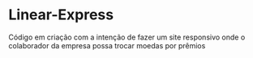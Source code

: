 # Linear-Express
Código em criação com a intenção de fazer um site responsivo onde o colaborador da empresa possa trocar moedas por prêmios

